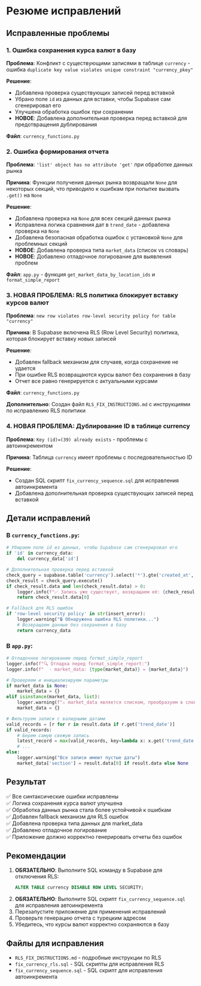 # Резюме исправлений

## Исправленные проблемы

### 1. Ошибка сохранения курса валют в базу
**Проблема**: Конфликт с существующими записями в таблице `currency` - ошибка `duplicate key value violates unique constraint "currency_pkey"`

**Решение**: 
- Добавлена проверка существующих записей перед вставкой
- Убрано поле `id` из данных для вставки, чтобы Supabase сам сгенерировал его
- Улучшена обработка ошибок при сохранении
- **НОВОЕ**: Добавлена дополнительная проверка перед вставкой для предотвращения дублирования

**Файл**: `currency_functions.py`

### 2. Ошибка формирования отчета
**Проблема**: `'list' object has no attribute 'get'` при обработке данных рынка

**Причина**: Функции получения данных рынка возвращали `None` для некоторых секций, что приводило к ошибкам при попытке вызвать `.get()` на `None`

**Решение**:
- Добавлена проверка на `None` для всех секций данных рынка
- Исправлена логика сравнения дат в `trend_date` - добавлена проверка на `None`
- Добавлена безопасная обработка ошибок с установкой `None` для проблемных секций
- **НОВОЕ**: Добавлена проверка типа `market_data` (список vs словарь)
- **НОВОЕ**: Добавлено отладочное логирование для выявления проблем

**Файл**: `app.py` - функция `get_market_data_by_location_ids` и `format_simple_report`

### 3. НОВАЯ ПРОБЛЕМА: RLS политика блокирует вставку курсов валют
**Проблема**: `new row violates row-level security policy for table "currency"`

**Причина**: В Supabase включена RLS (Row Level Security) политика, которая блокирует вставку новых записей

**Решение**:
- Добавлен fallback механизм для случаев, когда сохранение не удается
- При ошибке RLS возвращаются курсы валют без сохранения в базу
- Отчет все равно генерируется с актуальными курсами

**Файл**: `currency_functions.py`

**Дополнительно**: Создан файл `RLS_FIX_INSTRUCTIONS.md` с инструкциями по исправлению RLS политики

### 4. НОВАЯ ПРОБЛЕМА: Дублирование ID в таблице currency
**Проблема**: `Key (id)=(39) already exists` - проблемы с автоинкрементом

**Причина**: Таблица `currency` имеет проблемы с последовательностью ID

**Решение**:
- Создан SQL скрипт `fix_currency_sequence.sql` для исправления автоинкремента
- Добавлена дополнительная проверка существующих записей перед вставкой

## Детали исправлений

### В `currency_functions.py`:
```python
# Убираем поле id из данных, чтобы Supabase сам сгенерировал его
if 'id' in currency_data:
    del currency_data['id']

# Дополнительная проверка перед вставкой
check_query = supabase.table('currency').select('*').gte('created_at', f'{date_str} 00:00:00').lt('created_at', f'{date_str} 23:59:59').order('created_at', desc=True).limit(1)
check_result = check_query.execute()
if check_result.data and len(check_result.data) > 0:
    logger.info(f"✅ Запись уже существует, возвращаем её: {check_result.data[0]}")
    return check_result.data[0]

# Fallback для RLS ошибок
if 'row-level security policy' in str(insert_error):
    logger.warning("🔒 Обнаружена ошибка RLS политики...")
    # Возвращаем данные без сохранения в базу
    return currency_data
```

### В `app.py`:
```python
# Отладочное логирование перед format_simple_report
logger.info(f"🔍 Отладка перед format_simple_report:")
logger.info(f"  - market_data: {type(market_data)} = {market_data}")

# Проверяем и инициализируем параметры
if market_data is None:
    market_data = {}
elif isinstance(market_data, list):
    logger.warning(f"⚠️ market_data является списком, преобразуем в словарь: {market_data}")
    market_data = {}

# Фильтруем записи с валидными датами
valid_records = [r for r in result.data if r.get('trend_date')]
if valid_records:
    # Берем самую свежую запись
    latest_record = max(valid_records, key=lambda x: x.get('trend_date', ''))
    # ...
else:
    logger.warning("Все записи имеют пустые даты")
    market_data['section'] = result.data[0] if result.data else None
```

## Результат
✅ Все синтаксические ошибки исправлены  
✅ Логика сохранения курса валют улучшена  
✅ Обработка данных рынка стала более устойчивой к ошибкам  
✅ Добавлен fallback механизм для RLS ошибок  
✅ Добавлена проверка типа данных для market_data  
✅ Добавлено отладочное логирование  
✅ Приложение должно корректно генерировать отчеты без ошибок  

## Рекомендации
1. **ОБЯЗАТЕЛЬНО**: Выполните SQL команду в Supabase для отключения RLS:
   ```sql
   ALTER TABLE currency DISABLE ROW LEVEL SECURITY;
   ```
2. **ОБЯЗАТЕЛЬНО**: Выполните SQL скрипт `fix_currency_sequence.sql` для исправления автоинкремента
3. Перезапустите приложение для применения исправлений
4. Проверьте генерацию отчета с турецким адресом
5. Убедитесь, что курсы валют корректно сохраняются в базу

## Файлы для исправления
- `RLS_FIX_INSTRUCTIONS.md` - подробные инструкции по RLS
- `fix_currency_rls.sql` - SQL скрипты для исправления RLS
- `fix_currency_sequence.sql` - SQL скрипт для исправления автоинкремента 